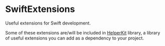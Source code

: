 # SwiftExtensions

Useful extensions for Swift development.

Some of these extensions are/will be included in [HelperKit](https://github.com/marionauta/HelperKit) library, a library of useful extensions you can add as a dependency to your project.
